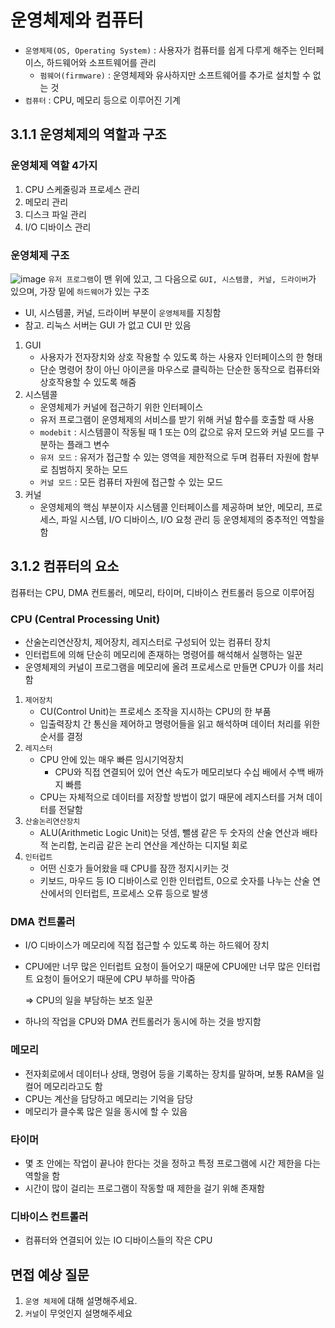 # 운영체제와 컴퓨터
- `운영체제(OS, Operating System)` :  사용자가 컴퓨터를 쉽게 다루게 해주는 인터페이스, 하드웨어와 소프트웨어를 관리
  - `펌웨어(firmware)` : 운영체제와 유사하지만 소프트웨어를 추가로 설치할 수 없는 것
- `컴퓨터` : CPU, 메모리 등으로 이루어진 기계

## 3.1.1 운영체제의 역할과 구조
### 운영체제 역할 4가지
1. CPU 스케줄링과 프로세스 관리
2. 메모리 관리
3. 디스크 파일 관리
4. I/O 디바이스 관리

### 운영체제 구조
![image](https://github.com/user-attachments/assets/7bc0797d-829e-4d82-93d2-80dff71c0ae7)
`유저 프로그램`이 맨 위에 있고, 그 다음으로 `GUI, 시스템콜, 커널, 드라이버`가 있으며, 가장 밑에 `하드웨어`가 있는 구조
- UI, 시스템콜, 커널, 드라이버 부분이 `운영체제`를 지칭함
- 참고. 리눅스 서버는 GUI 가 없고 CUI 만 있음 

1. GUI
   - 사용자가 전자장치와 상호 작용할 수 있도록 하는 사용자 인터페이스의 한 형태
   - 단순 명령어 창이 아닌 아이콘을 마우스로 클릭하는 단순한 동작으로 컴퓨터와 상호작용할 수 있도록 해줌
2. 시스템콜
   - 운영체제가 커널에 접근하기 위한 인터페이스
   - 유저 프로그램이 운영체제의 서비스를 받기 위해 커널 함수를 호출할 때 사용
   - `modebit` : 시스템콜이 작동될 때 1 또는 0의 값으로 유저 모드와 커널 모드를 구분하는 플래그 변수
   - `유저 모드` : 유저가 접근할 수 있는 영역을 제한적으로 두며 컴퓨터 자원에 함부로 침범하지 못하는 모드
   - `커널 모드` : 모든 컴퓨터 자원에 접근할 수 있는 모드
3. 커널
   - 운영체제의 핵심 부분이자 시스템콜 인터페이스를 제공하며 보안, 메모리, 프로세스, 파일 시스템, I/O 디바이스, I/O 요청 관리 등 운영체제의 중추적인 역할을 함


## 3.1.2 컴퓨터의 요소
컴퓨터는 CPU, DMA 컨트롤러, 메모리, 타이머, 디바이스 컨트롤러 등으로 이루어짐

### CPU (Central Processing Unit)
- 산술논리연산장치, 제어장치, 레지스터로 구성되어 있는 컴퓨터 장치
- 인터럽트에 의해 단순히 메모리에 존재하는 명령어를 해석해서 실행하는 일꾼
- 운영체제의 커널이 프로그램을 메모리에 올려 프로세스로 만들면 CPU가 이를 처리함

1. `제어장치`
   - CU(Control Unit)는 프로세스 조작을 지시하는 CPU의 한 부품
   - 입출력장치 간 통신을 제어하고 명령어들을 읽고 해석하며 데이터 처리를 위한 순서를 결정
2. `레지스터`
   - CPU 안에 있는 매우 빠른 임시기억장치
     - CPU와 직접 연결되어 있어 연산 속도가 메모리보다 수십 배에서 수백 배까지 빠름
   - CPU는 자체적으로 데이터를 저장할 방법이 없기 때문에 레지스터를 거쳐 데이터를 전달함
3. `산술논리연산장치`
    - ALU(Arithmetic Logic Unit)는 덧셈, 뺄샘 같은 두 숫자의 산술 연산과 배타적 논리합, 논리곱 같은 논리 연산을 계산하는 디지털 회로
4. `인터럽트`
    - 어떤 신호가 들어왔을 때 CPU를 잠깐 정지시키는 것
    - 키보드, 마우드 등 IO 디바이스로 인한 인터럽트, 0으로 숫자를 나누는 산술 연산에서의 인터럽트, 프로세스 오류 등으로 발생

### DMA 컨트롤러
- I/O 디바이스가 메모리에 직접 접근할 수 있도록 하는 하드웨어 장치
- CPU에만 너무 많은 인터럽트 요청이 들어오기 때문에 CPU에만 너무 많은 인터럽트 요청이 들어오기 때문에 CPU 부하를 막아줌
  
    => CPU의 일을 부담하는 보조 일꾼
- 하나의 작업을 CPU와 DMA 컨트롤러가 동시에 하는 것을 방지함

### 메모리
- 전자회로에서 데이터나 상태, 명령어 등을 기록하는 장치를 말하며, 보통 RAM을 일컬어 메모리라고도 함
- CPU는 계산을 담당하고 메모리는 기억을 담당
- 메모리가 클수록 많은 일을 동시에 할 수 있음

### 타이머
- 몇 초 안에는 작업이 끝나야 한다는 것을 정하고 특정 프로그램에 시간 제한을 다는 역할을 함
- 시간이 많이 걸리는 프로그램이 작동할 때 제한을 걸기 위해 존재함

### 디바이스 컨트롤러
- 컴퓨터와 연결되어 있는 IO 디바이스들의 작은 CPU

## 면접 예상 질문
1. `운영 체제`에 대해 설명해주세요.
2. `커널`이 무엇인지 설명해주세요